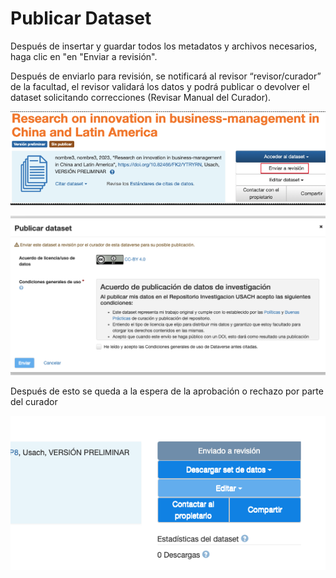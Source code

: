 # Publicar Dataset

Después de insertar y guardar todos los metadatos y archivos necesarios, haga clic en "en "Enviar a revisión".

Después de enviarlo para revisión, se notificará al revisor “revisor/curador” de la facultad, el revisor validará los datos y podrá publicar o devolver el dataset solicitando correcciones (Revisar Manual del Curador).

![publish1.png](public%2Fpublish%2Fpublish1.png)

![publish2.png](public%2Fpublish%2Fpublish2.png)

Después de esto se queda a la espera de la aprobación o rechazo por parte del curador 

![publish3.png](public%2Fpublish%2Fpublish3.png)